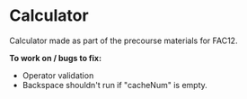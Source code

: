 # Calculator

Calculator made as part of the precourse materials for FAC12.

**To work on / bugs to fix:**
- Operator validation
- Backspace shouldn't run if "cacheNum" is empty.
